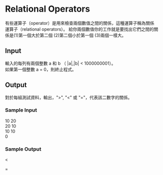 # Relational Operators
有些運算子（operator）是用來檢查兩個數值之間的關係，這種運算子稱為關係運算子（relational operators）。 給你兩個數值你的工作就是要找出它們之間的關係是(1)第一個大於第二個 (2)第二個小於第一個 (3)兩個一樣大。
## Input
輸入的每列有兩個整數 a 和 b （ |a|,|b| < 1000000001）。  
如果第一個整數 a = 0，則終止程式。
## Output
對於每組測試資料，輸出，">", "<" 或 "="，代表該二數字的關係。
### Sample Input	
10 20  
20 10  
10 10  
0	
### Sample Output
<  
>  
=


